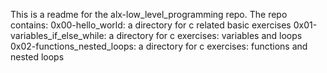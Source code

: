 This is a readme for the alx-low_level_programming repo.
The repo contains:
0x00-hello_world: a directory for c related basic exercises
0x01-variables_if_else_while: a directory for c exercises: variables and loops
0x02-functions_nested_loops: a directory for c exercises: functions and nested loops
